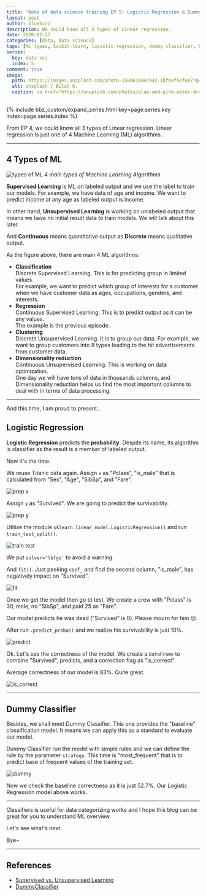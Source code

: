 ```yaml
---
title: "Note of data science training EP 5: Logistic Regression & Dummy Classifier – Divide and Predict"
layout: post
author: bluebirz
description: We could know all 3 types of Linear regression.
date: 2020-02-27
categories: [data, data science]
tags: [ML types, Scikit-learn, logistic regression, dummy classifier, Python]
series:
  key: data-sci
  index: 5
comment: true
image:
  path: https://images.unsplash.com/photo-1580610447943-1bfbef5efe07?q=80&w=2070&auto=format&fit=crop&ixlib=rb-4.0.3&ixid=M3wxMjA3fDB8MHxwaG90by1wYWdlfHx8fGVufDB8fHx8fA%3D%3D
  alt: Unsplash / Bilal O.
  caption: <a href="https://unsplash.com/photos/blue-and-pink-water-droplets-ljXekphwr40">Unsplash / Bilal O.</a>
---
```


{% include bbz_custom/expand_series.html key=page.series.key index=page.series.index %}

From EP 4, we could know all 3 types of Linear regression. Linear regression is just one of 4 Machine Learning (ML) algorithms.

---

## 4 Types of ML

![types of ML](https://bluebirzdotnet.s3.ap-southeast-1.amazonaws.com/note-data-science-eps/ep-05/ML-main-4.png)
*4 main types of Machine Learning Algorithms*

**Supervised Learning** is ML on labeled output and we use the label to train our models. For example, we have data of age and income. We want to predict income at any age as labeled output is income.

In other hand, **Unsupervised Learning** is working on unlabeled output that means we have no initial result data to train models. We will talk about this later.

And **Continuous** means quantitative output as **Discrete** means qualitative output.

As the figure above, there are main 4 ML algorithms:

- **Classification**  
  Discrete Supervised Learning. This is for predicting group in limited values.  
  For example, we want to predict which group of interests for a customer when we have customer data as ages, occupations, genders, and interests.
- **Regression**  
  Continuous Supervised Learning. This is to predict output as it can be any values.  
  The example is the previous episode.
- **Clustering**  
  Discrete Unsupervised Learning. It is to group our data. For example, we want to group customers into 8 types leading to the hit advertisements from customer data.
- **Dimensionality reduction**  
  Continuous Unsupervised Learning. This is working on data optimization.  
  One day we will have tons of data in thousands columns, and Dimensionality reduction helps us find the most important columns to deal with in terms of data processing.

---

And this time, I am proud to present…

## Logistic Regression

**Logistic Regression** predicts the **probability**. Despite its name, its algorithm is classifier as the result is a member of labeled output.

Now it's the time.

We reuse Titanic data again. Assign `x` as "Pclass", "is_male" that is calculated from "Sex", "Age", "SibSp", and "Fare".

![prep x](https://bluebirzdotnet.s3.ap-southeast-1.amazonaws.com/note-data-science-eps/ep-05/Screen-Shot-2020-02-29-at-22.42.02.png)

Assign `y` as "Survived". We are going to predict the survivability.

![prep y](https://bluebirzdotnet.s3.ap-southeast-1.amazonaws.com/note-data-science-eps/ep-05/Screen-Shot-2020-02-29-at-22.42.11.png)

Utilize the module `sklearn.linear_model.LogisticRegression()` and run `train_test_split()`.

![train test](https://bluebirzdotnet.s3.ap-southeast-1.amazonaws.com/note-data-science-eps/ep-05/Screen-Shot-2020-02-29-at-22.33.03.png)

We put `solver='lbfgs'` to avoid a warning.

And `fit()`. Just peeking `coef_` and find the second column, "is_male", has negatively impact on "Survived".

![fit](https://bluebirzdotnet.s3.ap-southeast-1.amazonaws.com/note-data-science-eps/ep-05/Screen-Shot-2020-02-29-at-22.42.21.png)

Once we get the model then go to test. We create a crew with "Pclass" is 30, male, no "SibSp", and paid 25 as "Fare".

Our model predicts he was dead ("Survived" is 0). Please mourn for him 😢.

After run `.predict_proba()` and we realize his survivability is just 10%.

![predict](https://bluebirzdotnet.s3.ap-southeast-1.amazonaws.com/note-data-science-eps/ep-05/Screen-Shot-2020-02-29-at-22.42.27.png)

Ok. Let's see the correctness of the model. We create a `DataFrame` to combine "Survived", predicts, and a correction flag as "is_correct".

Average correctness of our model is 83%. Quite great.

![is_correct](https://bluebirzdotnet.s3.ap-southeast-1.amazonaws.com/note-data-science-eps/ep-05/Screen-Shot-2020-02-29-at-22.52.50.png)

---

## Dummy Classifier

Besides, we shall meet Dummy Classifier. This one provides the "baseline" classification model. It means we can apply this as a standard to evaluate our model.

Dummy Classifier run the model with simple rules and we can define the rule by the parameter `strategy`. This time is "most_frequent" that is to predict base of frequent values of the training set.

![dummy](https://bluebirzdotnet.s3.ap-southeast-1.amazonaws.com/note-data-science-eps/ep-05/Screen-Shot-2020-02-29-at-22.55.25.png)

Now we check the baseline correctness as it is just 52.7%. Our Logistic Regression model above works.

---

Classifiers is useful for data categorizing works and I hope this blog can be great for you to understand ML overview.

Let's see what's next.

Bye~

---

## References

- [Supervised vs. Unsupervised Learning](https://towardsdatascience.com/supervised-vs-unsupervised-learning-14f68e32ea8d)
- [DummyClassifier](https://scikit-learn.org/stable/modules/generated/sklearn.dummy.DummyClassifier.html)

